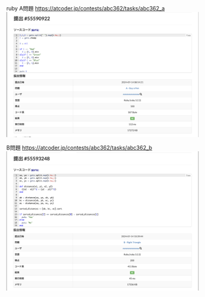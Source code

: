 ruby
A問題
https://atcoder.jp/contests/abc362/tasks/abc362_a
![alt text](a_ruby.png)

B問題
https://atcoder.jp/contests/abc362/tasks/abc362_b
![alt text](b_ruby.png)
